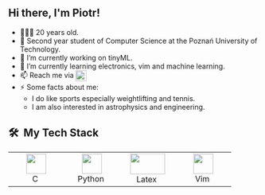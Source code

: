 ## Hi there, I'm Piotr!

- 👨🏻‍💻 20 years old.
- 📖 Second year student of Computer Science at the Poznań University of Technology.
- 🔭 I’m currently working on tinyML.
- 🌱 I’m currently learning electronics, vim and machine learning.
- 📫 Reach me via  <a target="_blank" href="baryczkowski.piotr@gmail.com"><img align="center" alt="Gmail" width="22px" src="https://upload.wikimedia.org/wikipedia/commons/a/ab/Gmail_Icon.svg" /></a>
- ⚡ Some facts about me: 
  - I do like sports especially weightlifting and tennis. 
  - I am also interested in astrophysics and engineering.


<h2> 🛠 &nbsp;My Tech Stack</h2> 
<table>
  <tr>
    <td align="center" width="96">
      <a><img src="https://img.icons8.com/color/48/000000/c-programming.png" width="40" height="40"/></a>
      <br>C&nbsp
    </td>
    <td align="center" width="96">
      <a><img src="https://img.icons8.com/color/48/000000/python.png" width="40" height="40"/></a>
      <br>Python&nbsp
    </td>
    <td align="center" width="96">
      <a><img src="https://upload.wikimedia.org/wikipedia/commons/9/92/LaTeX_logo.svg" width="70" height="42"/></a>
      <br>Latex&nbsp
    </td>
    <td align="center" width="96">
      <a><img src="https://external-preview.redd.it/zHVd50qNko4pmQGaY0m1S0Fk44QAsrqVH9Yb7dwNA2U.png?auto=webp&s=dabb805332558b0cc7f0189f6f971e9ccea9580d" width="40" height="40"/></a>
      <br>Vim&nbsp
    </td>
  </tr>
</table>
